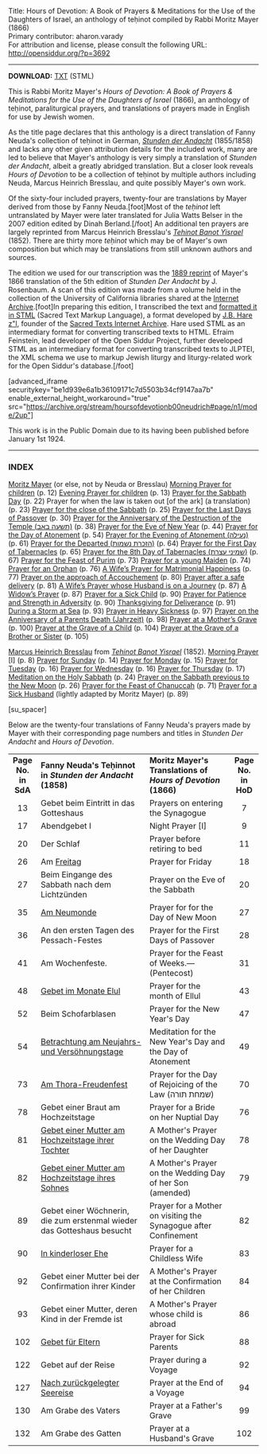 <html>
<head></head>
<body>
Title: Hours of Devotion: A Book of Prayers & Meditations for the Use of the Daughters of Israel, an anthology of teḥinot compiled by Rabbi Moritz Mayer  (1866)<br />
Primary contributor: aharon.varady<br />
For attribution and license, please consult the following URL: <a href="http://opensiddur.org/?p=3692">http://opensiddur.org/?p=3692</a>
<p />
<hr />

<strong>DOWNLOAD:</strong> <a href="https://opensiddur.org/wp-content/uploads/2011/08/neuda-mayer1866.txt">TXT</a> (STML)

This is Rabbi Moritz Mayer's <em>Hours of Devotion: A Book of Prayers & Meditations for the Use of the Daughters of Israel</em> (1866), an anthology of teḥinot, paraliturgical prayers, and translations of prayers made in English for use by Jewish women. 

As the title page declares that this anthology is a direct translation of Fanny Neuda's collection of teḥinot in German, <em><a href="/?p=6753"> Stunden der Andacht</a></em> (1855/1858) and lacks any other given attribution details for the included work, many are led to believe that Mayer's anthology is very simply a translation of <em>Stunden der Andacht</em>, albeit a greatly abridged translation. But a closer look reveals <em>Hours of Devotion</em> to be a collection of teḥinot by multiple authors including Neuda, Marcus Heinrich Bresslau, and quite possibly Mayer's own work.

Of the sixty-four included prayers, twenty-four are translations by Mayer derived from those by Fanny Neuda.[foot]Most of the <em>teḥinot</em> left untranslated by Mayer were later translated for Julia Watts Belser in the 2007 edition edited by Dinah Berland.[/foot] An additional ten prayers are largely reprinted from Marcus Heinrich Bresslau's <em><a href="/?p=32040">Tehinot Banot Yisrael</a></em> (1852). There are thirty more <em>teḥinot</em> which may be of Mayer's own composition but which may be translations from still unknown authors and sources. 

The edition we used for our transcription was the <a href="https://www.archive.org/details/hoursofdevotionb00neudrich">1889 reprint</a> of Mayer's 1866 translation of the 5th edition of <em>Stunden Der Andacht</em> by J. Rosenbaum. A scan of this edition was made from a volume held in the collection of the University of California libraries shared at the <a href="https://www.archive.org/details/hoursofdevotionb00neudrich">Internet Archive</a>.[foot]In preparing this edition, I transcribed the text and <a href="https://github.com/opensiddur/opensiddur/wiki/Open-Siddur-Guidelines-for-Transcription">formatted it in STML</a> (Sacred Text Markup Language), a format developed by <a href="http://sacred-texts.com/jbhobit.htm">J.B. Hare z"l</a>, founder of the <a href="http://sacred-texts.com">Sacred Texts Internet Archive</a>. Hare used STML as an intermediary format for converting transcribed texts to HTML. Efraim Feinstein, lead developer of the Open Siddur Project, further developed STML as an intermediary format for converting transcribed texts to JLPTEI, the XML schema we use to markup Jewish liturgy and liturgy-related work for the Open Siddur's database.[/foot]

[advanced_iframe securitykey="be1d939e6a1b36109171c7d5503b34cf9147aa7b" enable_external_height_workaround="true" src="https://archive.org/stream/hoursofdevotionb00neudrich#page/n1/mode/2up"]

This work is in the Public Domain due to its having been published before January 1st 1924.

<hr />

<h3>INDEX</h3>

<div class="two-column" style="margin-left: auto; margin-right: auto;">
<u>Moritz Mayer</u> (or else, not by Neuda or Bresslau) 
<a href="/?p=31948">Morning Prayer for children</a> (p. 12)
<a href="/?p=31951">Evening Prayer for children</a> (p. 13)
<a href="/?p=31954">Prayer for the Sabbath Day</a> (p. 22)
Prayer for when the law is taken out [of the ark] (a translation) (p. 23)
<a href="/?p=31958">Prayer for the close of the Sabbath</a> (p. 25)
<a href="/?p=32455">Prayer for the Last Days of Passover</a> (p. 30)
<a href="/?p=32406">Prayer for the Anniversary of the Destruction of the Temple (‏(תשעה באב</a> (p. 38)
<a href="/?p=32480">Prayer for the Eve of New Year</a> (p. 44)
<a href="/?p=32484">Prayer for the Day of Atonement</a> (p. 54)
<a href="/?p=32489">Prayer for the Evening of Atonement (‏(נעילה</a> (p. 61)
<a href="/?p=32401">Prayer for the Departed (‏(הזכרת נשמות</a> (p. 64)
<a href="/?p=32468">Prayer for the First Day of Tabernacles</a> (p. 65)
<a href="/?p=32474">Prayer for the 8th Day of Tabernacles (שמיני עצרת)</a> (p. 67)
<a href="/?p=32460">Prayer for the Feast of Purim</a> (p. 73)
<a href="/?p=32395">Prayer for a young Maiden</a> (p. 74)
<a href="/?p=32387">Prayer for an Orphan</a> (p. 76)
<a href="/?p=32429">A Wife’s Prayer for Matrimonial Happiness</a> (p. 77)
<a href="/?p=32432">Prayer on the approach of Accouchement</a> (p. 80)
<a href="/?p=32438">Prayer after a safe delivery</a> (p. 81)
<a href="/?p=32391">A Wife’s Prayer whose Husband is on a Journey</a> (p. 87)
<a href="/?p=32423">A Widow’s Prayer</a> (p. 87)
<a href="/?p=32416">Prayer for a Sick Child</a> (p. 90)
<a href="/?p=32443">Prayer for Patience and Strength in Adversity</a> (p. 90)
<a href="/?p=32447">Thanksgiving for Deliverance</a> (p. 91)
<a href="/?p=32287">During a Storm at Sea</a> (p. 93)
<a href="/?p=32451">Prayer in Heavy Sickness</a> (p. 97)
<a href="/?p=32411">Prayer on the Anniversary of a Parents Death (Jahrzeit)</a> (p. 98)
<a href="/?p=32383">Prayer at a Mother’s Grave</a> (p. 100)
<a href="/?p=32380">Prayer at the Grave of a Child</a> (p. 104)
<a href="/?p=31982">Prayer at the Grave of a Brother or Sister</a> (p. 105)

<u>Marcus Heinrich Bresslau</u> from <em><a href="/?p=32040">Tehinot Banot Yisrael</a></em> (1852).
<a href="/?p=31987">Morning Prayer</a> [I] (p. 8)
<a href="/?p=31991">Prayer for Sunday</a> (p. 14)
<a href="/?p=31997">Prayer for Monday</a> (p. 15)
<a href="/?p=32000">Prayer for Tuesday</a> (p. 16)
<a href="/?p=32017">Prayer for Wednesday</a> (p. 16)
<a href="/?p=32025">Prayer for Thursday</a> (p. 17)
<a href="/?p=32146">Meditation on the Holy Sabbath</a> (p. 24)
<a href="/?p=32049">Prayer on the Sabbath previous to the New Moon</a> (p. 26)
<a href="/?p=32141">Prayer for the Feast of Chanuccah</a> (p. 71)
<a href="/?p=32143">Prayer for a Sick Husband</a> (lightly adapted by Moritz Mayer) (p. 89)
</div>[su_spacer]


Below are the twenty-four translations of Fanny Neuda's prayers made by Mayer with their corresponding page numbers and titles in <em>Stunden Der Andacht</em> and <em>Hours of Devotion</em>.

<table border="0" cellspacing="0"><colgroup width="68"></colgroup> <colgroup width="557"></colgroup> <colgroup width="440"></colgroup> <colgroup width="73"></colgroup>
<tbody>
<tr>
<td align="CENTER" height="17"><b>Page No. in SdA</b></td>
<td align="LEFT"><b>Fanny Neuda's Teḥinnot in <em>Stunden der Andacht</em> (1858)</b></td>
<td align="LEFT"><b>Moritz Mayer's Translations of <em>Hours of Devotion</em> (1866)</b></td>
<td align="CENTER"><b>Page No. in HoD</b></td>
</tr>


<tr>
<td align="CENTER" height="17">13</td>
<td align="LEFT">Gebet beim Eintritt in das Gotteshaus</td>
<td align="LEFT">Prayers on entering the Synagogue</td>
<td align="CENTER">7</td>
</tr>


<tr>
<td align="CENTER" height="17">17</td>
<td align="LEFT">Abendgebet I</td>
<td align="LEFT">Night Prayer [I]</td>
<td align="CENTER">9</td>
</tr>


<tr>
<td align="CENTER" height="17">20</td>
<td align="LEFT">Der Schlaf</td>
<td align="LEFT">Prayer before retiring to bed</td>
<td align="CENTER">11</td>
</tr>


<tr>
<td align="CENTER" height="17">26</td>
<td align="LEFT">Am <a href="/?p=16329">Freitag</a></td>
<td align="LEFT">Prayer for Friday</td>
<td align="CENTER">18</td>
</tr>


<tr>
<td align="CENTER" height="17">27</td>
<td align="LEFT">Beim Eingange des Sabbath nach dem Lichtzünden</td>
<td align="LEFT">Prayer on the Eve of the Sabbath</td>
<td align="CENTER">20</td>
</tr>


<tr>
<td align="CENTER" height="17">35</td>
<td align="LEFT"><a href="/?p=19377">Am Neumonde</a></td>
<td align="LEFT">Prayer for for the Day of New Moon</td>
<td align="CENTER">27</td>
</tr>


<tr>
<td align="CENTER" height="17">36</td>
<td align="LEFT">An den ersten Tagen des Pessach-Festes</td>
<td align="LEFT">Prayer for the First Days of Passover</td>
<td align="CENTER">28</td>
</tr>




<tr>
<td align="CENTER" height="17">41</td>
<td align="LEFT">Am Wochenfeste.</td>
<td align="LEFT">Prayer for the Feast of Weeks.—(Pentecost)</td>
<td align="CENTER">31</td>
</tr>


<tr>
<td align="CENTER" height="17">48</td>
<td align="LEFT"><a href="/?p=16631">Gebet im Monate Elul</a></td>
<td align="LEFT">Prayer for the month of Ellul</td>
<td align="CENTER">43</td>
</tr>


<tr>
<td align="CENTER" height="17">52</td>
<td align="LEFT">Beim Schofarblasen</td>
<td align="LEFT">Prayer for the New Year's Day</td>
<td align="CENTER">47</td>
</tr>


<tr>
<td align="CENTER" height="17">54</td>
<td align="LEFT"><a href="/?p=32105">Betrachtung am Neujahrs- und Versöhnungstage</a></td>
<td align="LEFT">Meditation for the New Year's Day and the Day of Atonement</td>
<td align="CENTER">49</td>
</tr>


<tr>
<td align="CENTER" height="18">73</td>
<td align="LEFT"><a href="/?p=21914">Am Thora-Freudenfest</a></td>
<td align="LEFT">Prayer for the Day of Rejoicing of the Law (שמחת תורה)</td>
<td align="CENTER">70</td>
</tr>


<tr>
<td align="CENTER" height="17">78</td>
<td align="LEFT">Gebet einer Braut am Hochzeitstage</td>
<td align="LEFT">Prayer for a Bride on her Nuptial Day</td>
<td align="CENTER">76</td>
</tr>


<tr>
<td align="CENTER" height="17">81</td>
<td align="LEFT"><a href="/?p=32116">Gebet einer Mutter am Hochzeitstage ihrer Tochter</a></td>
<td align="LEFT">A Mother's Prayer on the Wedding Day of her Daughter</td>
<td align="CENTER">78</td>
</tr>


<tr>
<td align="CENTER" height="17">82</td>
<td align="LEFT"><a href="/?p=32122">Gebet einer Mutter am Hochzeitstage ihres Sohnes</a></td>
<td align="LEFT">A Mother's Prayer on the Wedding Day of her Son (amended)</td>
<td align="CENTER">79</td>
</tr>


<tr>
<td align="CENTER" height="17">89</td>
<td align="LEFT">Gebet einer Wöchnerin, die zum erstenmal wieder das Gotteshaus besucht</td>
<td align="LEFT">Prayer for a Mother on visiting the Synagogue after Confinement</td>
<td align="CENTER">82</td>
</tr>


<tr>
<td align="CENTER" height="17">90</td>
<td align="LEFT"><a href="/?p=24927">In kinderloser Ehe</a></td>
<td align="LEFT">Prayer for a Childless Wife</td>
<td align="CENTER">83</td>
</tr>


<tr>
<td align="CENTER" height="17">92</td>
<td align="LEFT">Gebet einer Mutter bei der Confirmation ihrer Kinder</td>
<td align="LEFT">A Mother's Prayer at the Confirmation of her Children</td>
<td align="CENTER">84</td>
</tr>


<tr>
<td align="CENTER" height="17">93</td>
<td align="LEFT">Gebet einer Mutter, deren Kind in der Fremde ist</td>
<td align="LEFT">A Mother's Prayer whose child is abroad</td>
<td align="CENTER">86</td>
</tr>


<tr>
<td align="CENTER" height="17">102</td>
<td align="LEFT"><a href="/?p=31938">Gebet für Eltern</a></td>
<td align="LEFT">Prayer for Sick Parents</td>
<td align="CENTER">88</td>
</tr>


<tr>
<td align="CENTER" height="17">122</td>
<td align="LEFT">Gebet auf der Reise</td>
<td align="LEFT">Prayer during a Voyage</td>
<td align="CENTER">92</td>
</tr>


<tr>
<td align="CENTER" height="17">127</td>
<td align="LEFT"><a href="/?p=32297">Nach zurückgelegter Seereise</a></td>
<td align="LEFT">Prayer at the End of a Voyage</td>
<td align="CENTER">94</td>
</tr>


<tr>
<td align="CENTER" height="17">130</td>
<td align="LEFT">Am Grabe des Vaters</td>
<td align="LEFT">Prayer at a Father's Grave</td>
<td align="CENTER">99</td>
</tr>


<tr>
<td align="CENTER" height="17">132</td>
<td align="LEFT">Am Grabe des Gatten</td>
<td align="LEFT">Prayer at a Husband's Grave</td>
<td align="CENTER">102</td>
</tr>
</tbody></table>

&nbsp;
</body>
</html>